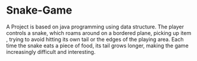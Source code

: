 # Snake-Game
A Project is based on java programming using data structure. The player controls a snake, which roams around on a bordered plane, picking up item , trying to avoid hitting its own tail or the edges of the playing area. Each time the snake eats a piece of food, its tail grows longer, making the game increasingly difficult and interesting.
